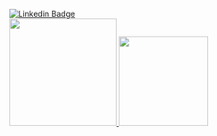 [![Linkedin Badge](https://img.shields.io/badge/-LinkedIn-blue?style=flat-square&logo=Linkedin&logoColor=white&link=https://www.linkedin.com/in/arthur-teixeira-santos-silva-167189177/)](https://www.linkedin.com/in/arthur-teixeira-santos-silva-167189177/)</br>
<a href="https://github.com/arthur-art">
  <img
      src="https://github-readme-stats.vercel.app/api/top-langs/?username=arthur-art&layout=compact&langs_count=99&theme=radical" style="height:12rem;" />
  <img style="height:10rem;" src="https://github-readme-stats.vercel.app/api?username=arthur-art&custom_title=My Github Statics&show_icons=true&theme=radical&include_all_commits=true&count_private=true" />
</a>
